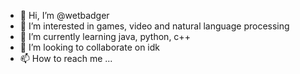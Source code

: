 - 👋 Hi, I’m @wetbadger
- 👀 I’m interested in games, video and natural language processing
- 🌱 I’m currently learning java, python, c++
- 💞️ I’m looking to collaborate on idk
- 📫 How to reach me ...

<!---
wetbadger/wetbadger is a ✨ special ✨ repository because its `README.md` (this file) appears on your GitHub profile.
You can click the Preview link to take a look at your changes.
--->
